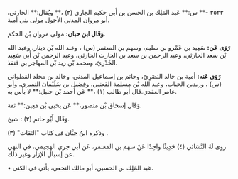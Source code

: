 ٣٥٢٣ -** س:** عَبد المَلِك بن الحسن بن أَبي حكيم الجاري (٣) ،** ويُقال:** الحارثي، أبو مروان المدني الأحول مولى بني أمية.

**وَقَال ابن حبان:** مولى مروان بْن الحكم.

**رَوَى عَن:** سَعِيد بن عَمْرو بن سليم، وسهم بن المعتمر (س) ، وعبد الله بْن دينار، وعبد الله بْن سعد الحارثي، وعبد الرحمن بن سعد بن الحارث الحارثي، وعبد الرحمن بْن أَبي سَعِيد الخُدْرِيّ، ومحمد بْن زيد بْن المهاجر بن قنفذ.

**رَوَى عَنه:** أمية بن خالد البَصْرِيّ، وحاتم بن إسماعيل المدني، وخالد بن مخلد القطواني (س) ، وزيدبن الحباب، وعبد الله بْن مسلمة القعنبي، وفضيل بن سُلَيْمان النميري، وأبو عامر العقدي.قال أبو طالب (١) ،** عَن أحمد بْن حنبل:** لا بأس به.

وَقَال إسحاق بْن منصور،** عَن يحيى بْن مَعِين:** ثقة.

وَقَال أَبُو حاتم (٢) : شيخ.

وذكره ابنُ حِبَّان في كتاب "الثقات" (٣) .

روى لَهُ النَّسَائي (٤) حَدِيثًا واحِدًا عَنْ سهم بن المعتمر، عَن أبي جري الهجيمي، في النهي عن إسبال الإزار وغير ذلك.

• عَبد المَلِك بن الحسين، أبو مالك النخعي، يأتي في الكنى.